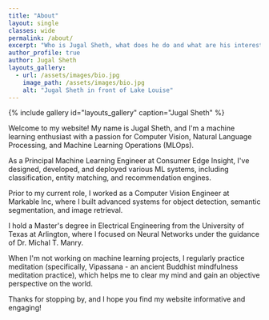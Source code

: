 ```yaml
---
title: "About"
layout: single
classes: wide
permalink: /about/
excerpt: "Who is Jugal Sheth, what does he do and what are his interests?"
author_profile: true
author: Jugal Sheth
layouts_gallery:
  - url: /assets/images/bio.jpg
    image_path: /assets/images/bio.jpg
    alt: "Jugal Sheth in front of Lake Louise"
---
```


{% include gallery id="layouts_gallery" caption="Jugal Sheth" %}

Welcome to my website! My name is Jugal Sheth, and I'm a machine learning enthusiast with a passion for Computer Vision, Natural Language Processing, and Machine Learning Operations (MLOps).

As a Principal Machine Learning Engineer at Consumer Edge Insight, I've designed, developed, and deployed various ML systems, including classification, entity matching, and recommendation engines.

Prior to my current role, I worked as a Computer Vision Engineer at Markable Inc, where I built advanced systems for object detection, semantic segmentation, and image retrieval.

I hold a Master's degree in Electrical Engineering from the University of Texas at Arlington, where I focused on Neural Networks under the guidance of Dr. Michal T. Manry.

When I'm not working on machine learning projects, I regularly practice meditation (specifically, Vipassana - an ancient Buddhist mindfulness meditation practice), which helps me to clear my mind and gain an objective perspective on the world.

Thanks for stopping by, and I hope you find my website informative and engaging!

